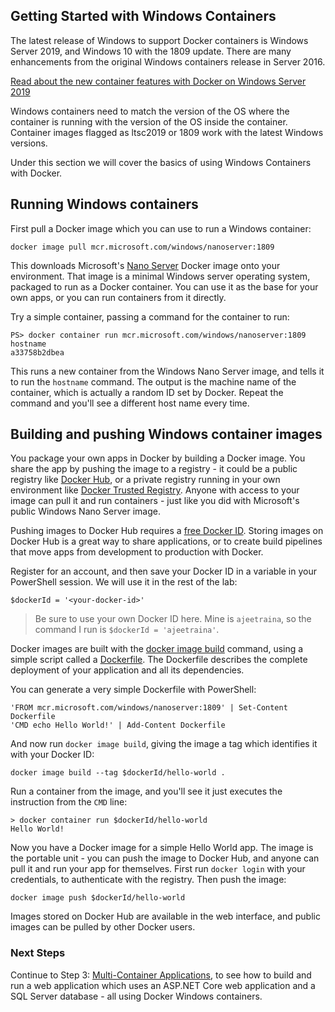 ## Getting Started with Windows Containers

The latest release of Windows to support Docker containers is Windows Server 2019, and Windows 10 with the 1809 update. There are many enhancements from the original Windows containers release in Server 2016.

[Read about the new container features with Docker on Windows Server 2019](https://blog.docker.com/2019/01/announcing-support-for-windows-server-2019-within-docker-enterprise/)

Windows containers need to match the version of the OS where the container is running with the version of the OS inside the container. Container images flagged as ltsc2019 or 1809 work with the latest Windows versions.


Under this section we will cover the basics of using Windows Containers with Docker.

## Running Windows containers

First pull a Docker image which you can use to run a Windows container:

```
docker image pull mcr.microsoft.com/windows/nanoserver:1809
```

This downloads Microsoft's [Nano Server](https://hub.docker.com/_/microsoft-windows-nanoserver) Docker image onto your environment. That image is a minimal Windows server operating system, packaged to run as a Docker container. You can use it as the base for your own apps, or you can run containers from it directly.

Try a simple container, passing a command for the container to run:

```
PS> docker container run mcr.microsoft.com/windows/nanoserver:1809 hostname
a33758b2dbea
```

This runs a new container from the Windows Nano Server image, and tells it to run the `hostname` command. The output is the machine name of the container, which is actually a random ID set by Docker. Repeat the command and you'll see a different host name every time.

## Building and pushing Windows container images

You package your own apps in Docker by building a Docker image. You share the app by pushing the image to a registry - it could be a public registry like [Docker Hub](https://hub.docker.com), or a private registry running in your own environment like [Docker Trusted Registry](https://docs.docker.com/ee/dtr/). Anyone with access to your image can pull it and run containers - just like you did with Microsoft's public Windows Nano Server image.

Pushing images to Docker Hub requires a [free Docker ID](https://hub.docker.com/ "Click to create a Docker ID"). Storing images on Docker Hub is a great way to share applications, or to create build pipelines that move apps from development to production with Docker.

Register for an account, and then save your Docker ID in a variable in your PowerShell session. We will use it in the rest of the lab:

```
$dockerId = '<your-docker-id>'
```

> Be sure to use your own Docker ID here. Mine is `ajeetraina`, so the command I run is `$dockerId = 'ajeetraina'`.

Docker images are built with the [docker image build](https://docs.docker.com/engine/reference/commandline/image_build/ "docker image build reference") command, using a simple script called a [Dockerfile](https://docs.docker.com/engine/reference/builder/ "Dockerfile reference"). The Dockerfile describes the complete deployment of your application and all its dependencies.

You can generate a very simple Dockerfile with PowerShell:

```
'FROM mcr.microsoft.com/windows/nanoserver:1809' | Set-Content Dockerfile
'CMD echo Hello World!' | Add-Content Dockerfile
```

And now run `docker image build`, giving the image a tag which identifies it with your Docker ID:

```
docker image build --tag $dockerId/hello-world .
```

Run a container from the image, and you'll see it just executes the instruction from the `CMD` line:

```
> docker container run $dockerId/hello-world
Hello World!
```

Now you have a Docker image for a simple Hello World app. The image is the portable unit - you can push the image to Docker Hub, and anyone can pull it and run your app for themselves. First run `docker login` with your credentials, to authenticate with the registry. Then push the image:

```
docker image push $dockerId/hello-world
```

Images stored on Docker Hub are available in the web interface, and public images can be pulled by other Docker users.

### Next Steps

Continue to Step 3: [Multi-Container Applications](http://dockerlabs.collabnix.com/intermediate/docker-desktop-for-windows/lab03-multicontainerapp.html), to see how to build and run a web application which uses an ASP.NET Core web application and a SQL Server database - all using Docker Windows containers.
